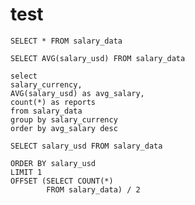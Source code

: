 # test

```select10
SELECT * FROM salary_data

```

```avg_salary
SELECT AVG(salary_usd) FROM salary_data
```


```avg_salary_by_currency
select 
salary_currency,
AVG(salary_usd) as avg_salary, 
count(*) as reports
from salary_data
group by salary_currency
order by avg_salary desc
```

<BarChart data={avg_salary_by_currency}/>

```median_salary
SELECT salary_usd FROM salary_data

ORDER BY salary_usd
LIMIT 1
OFFSET (SELECT COUNT(*)
        FROM salary_data) / 2
```